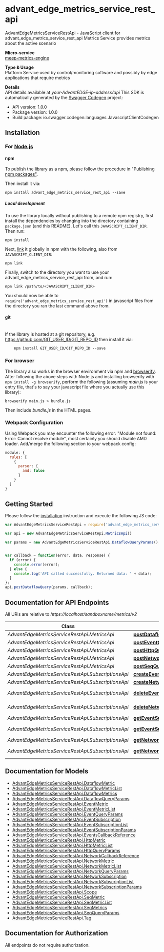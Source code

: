 # advant_edge_metrics_service_rest_api

AdvantEdgeMetricsServiceRestApi - JavaScript client for advant_edge_metrics_service_rest_api
Metrics Service provides metrics about the active scenario <p>**Micro-service**<br>[meep-metrics-engine](https://github.com/InterDigitalInc/AdvantEDGE/tree/master/go-apps/meep-metrics-engine) <p>**Type & Usage**<br>Platform Service used by control/monitoring software and possibly by edge applications that require metrics <p>**Details**<br>API details available at _your-AdvantEDGE-ip-address/api_
This SDK is automatically generated by the [Swagger Codegen](https://github.com/swagger-api/swagger-codegen) project:

- API version: 1.0.0
- Package version: 1.0.0
- Build package: io.swagger.codegen.languages.JavascriptClientCodegen

## Installation

### For [Node.js](https://nodejs.org/)

#### npm

To publish the library as a [npm](https://www.npmjs.com/),
please follow the procedure in ["Publishing npm packages"](https://docs.npmjs.com/getting-started/publishing-npm-packages).

Then install it via:

```shell
npm install advant_edge_metrics_service_rest_api --save
```

##### Local development

To use the library locally without publishing to a remote npm registry, first install the dependencies by changing 
into the directory containing `package.json` (and this README). Let's call this `JAVASCRIPT_CLIENT_DIR`. Then run:

```shell
npm install
```

Next, [link](https://docs.npmjs.com/cli/link) it globally in npm with the following, also from `JAVASCRIPT_CLIENT_DIR`:

```shell
npm link
```

Finally, switch to the directory you want to use your advant_edge_metrics_service_rest_api from, and run:

```shell
npm link /path/to/<JAVASCRIPT_CLIENT_DIR>
```

You should now be able to `require('advant_edge_metrics_service_rest_api')` in javascript files from the directory you ran the last 
command above from.

#### git
#
If the library is hosted at a git repository, e.g.
https://github.com/GIT_USER_ID/GIT_REPO_ID
then install it via:

```shell
    npm install GIT_USER_ID/GIT_REPO_ID --save
```

### For browser

The library also works in the browser environment via npm and [browserify](http://browserify.org/). After following
the above steps with Node.js and installing browserify with `npm install -g browserify`,
perform the following (assuming *main.js* is your entry file, that's to say your javascript file where you actually 
use this library):

```shell
browserify main.js > bundle.js
```

Then include *bundle.js* in the HTML pages.

### Webpack Configuration

Using Webpack you may encounter the following error: "Module not found: Error:
Cannot resolve module", most certainly you should disable AMD loader. Add/merge
the following section to your webpack config:

```javascript
module: {
  rules: [
    {
      parser: {
        amd: false
      }
    }
  ]
}
```

## Getting Started

Please follow the [installation](#installation) instruction and execute the following JS code:

```javascript
var AdvantEdgeMetricsServiceRestApi = require('advant_edge_metrics_service_rest_api');

var api = new AdvantEdgeMetricsServiceRestApi.MetricsApi()

var params = new AdvantEdgeMetricsServiceRestApi.DataflowQueryParams(); // {DataflowQueryParams} Query parameters


var callback = function(error, data, response) {
  if (error) {
    console.error(error);
  } else {
    console.log('API called successfully. Returned data: ' + data);
  }
};
api.postDataflowQuery(params, callback);

```

## Documentation for API Endpoints

All URIs are relative to *https://localhost/sandboxname/metrics/v2*

Class | Method | HTTP request | Description
------------ | ------------- | ------------- | -------------
*AdvantEdgeMetricsServiceRestApi.MetricsApi* | [**postDataflowQuery**](docs/MetricsApi.md#postDataflowQuery) | **POST** /metrics/query/dataflow | 
*AdvantEdgeMetricsServiceRestApi.MetricsApi* | [**postEventQuery**](docs/MetricsApi.md#postEventQuery) | **POST** /metrics/query/event | 
*AdvantEdgeMetricsServiceRestApi.MetricsApi* | [**postHttpQuery**](docs/MetricsApi.md#postHttpQuery) | **POST** /metrics/query/http | 
*AdvantEdgeMetricsServiceRestApi.MetricsApi* | [**postNetworkQuery**](docs/MetricsApi.md#postNetworkQuery) | **POST** /metrics/query/network | 
*AdvantEdgeMetricsServiceRestApi.MetricsApi* | [**postSeqQuery**](docs/MetricsApi.md#postSeqQuery) | **POST** /metrics/query/seq | 
*AdvantEdgeMetricsServiceRestApi.SubscriptionsApi* | [**createEventSubscription**](docs/SubscriptionsApi.md#createEventSubscription) | **POST** /metrics/subscriptions/event | 
*AdvantEdgeMetricsServiceRestApi.SubscriptionsApi* | [**createNetworkSubscription**](docs/SubscriptionsApi.md#createNetworkSubscription) | **POST** /metrics/subscriptions/network | 
*AdvantEdgeMetricsServiceRestApi.SubscriptionsApi* | [**deleteEventSubscriptionById**](docs/SubscriptionsApi.md#deleteEventSubscriptionById) | **DELETE** /metrics/subscriptions/event/{subscriptionId} | 
*AdvantEdgeMetricsServiceRestApi.SubscriptionsApi* | [**deleteNetworkSubscriptionById**](docs/SubscriptionsApi.md#deleteNetworkSubscriptionById) | **DELETE** /metrics/subscriptions/network/{subscriptionId} | 
*AdvantEdgeMetricsServiceRestApi.SubscriptionsApi* | [**getEventSubscription**](docs/SubscriptionsApi.md#getEventSubscription) | **GET** /metrics/subscriptions/event | 
*AdvantEdgeMetricsServiceRestApi.SubscriptionsApi* | [**getEventSubscriptionById**](docs/SubscriptionsApi.md#getEventSubscriptionById) | **GET** /metrics/subscriptions/event/{subscriptionId} | 
*AdvantEdgeMetricsServiceRestApi.SubscriptionsApi* | [**getNetworkSubscription**](docs/SubscriptionsApi.md#getNetworkSubscription) | **GET** /metrics/subscriptions/network | 
*AdvantEdgeMetricsServiceRestApi.SubscriptionsApi* | [**getNetworkSubscriptionById**](docs/SubscriptionsApi.md#getNetworkSubscriptionById) | **GET** /metrics/subscriptions/network/{subscriptionId} | 


## Documentation for Models

 - [AdvantEdgeMetricsServiceRestApi.DataflowMetric](docs/DataflowMetric.md)
 - [AdvantEdgeMetricsServiceRestApi.DataflowMetricList](docs/DataflowMetricList.md)
 - [AdvantEdgeMetricsServiceRestApi.DataflowMetrics](docs/DataflowMetrics.md)
 - [AdvantEdgeMetricsServiceRestApi.DataflowQueryParams](docs/DataflowQueryParams.md)
 - [AdvantEdgeMetricsServiceRestApi.EventMetric](docs/EventMetric.md)
 - [AdvantEdgeMetricsServiceRestApi.EventMetricList](docs/EventMetricList.md)
 - [AdvantEdgeMetricsServiceRestApi.EventQueryParams](docs/EventQueryParams.md)
 - [AdvantEdgeMetricsServiceRestApi.EventSubscription](docs/EventSubscription.md)
 - [AdvantEdgeMetricsServiceRestApi.EventSubscriptionList](docs/EventSubscriptionList.md)
 - [AdvantEdgeMetricsServiceRestApi.EventSubscriptionParams](docs/EventSubscriptionParams.md)
 - [AdvantEdgeMetricsServiceRestApi.EventsCallbackReference](docs/EventsCallbackReference.md)
 - [AdvantEdgeMetricsServiceRestApi.HttpMetric](docs/HttpMetric.md)
 - [AdvantEdgeMetricsServiceRestApi.HttpMetricList](docs/HttpMetricList.md)
 - [AdvantEdgeMetricsServiceRestApi.HttpQueryParams](docs/HttpQueryParams.md)
 - [AdvantEdgeMetricsServiceRestApi.NetworkCallbackReference](docs/NetworkCallbackReference.md)
 - [AdvantEdgeMetricsServiceRestApi.NetworkMetric](docs/NetworkMetric.md)
 - [AdvantEdgeMetricsServiceRestApi.NetworkMetricList](docs/NetworkMetricList.md)
 - [AdvantEdgeMetricsServiceRestApi.NetworkQueryParams](docs/NetworkQueryParams.md)
 - [AdvantEdgeMetricsServiceRestApi.NetworkSubscription](docs/NetworkSubscription.md)
 - [AdvantEdgeMetricsServiceRestApi.NetworkSubscriptionList](docs/NetworkSubscriptionList.md)
 - [AdvantEdgeMetricsServiceRestApi.NetworkSubscriptionParams](docs/NetworkSubscriptionParams.md)
 - [AdvantEdgeMetricsServiceRestApi.Scope](docs/Scope.md)
 - [AdvantEdgeMetricsServiceRestApi.SeqMetric](docs/SeqMetric.md)
 - [AdvantEdgeMetricsServiceRestApi.SeqMetricList](docs/SeqMetricList.md)
 - [AdvantEdgeMetricsServiceRestApi.SeqMetrics](docs/SeqMetrics.md)
 - [AdvantEdgeMetricsServiceRestApi.SeqQueryParams](docs/SeqQueryParams.md)
 - [AdvantEdgeMetricsServiceRestApi.Tag](docs/Tag.md)


## Documentation for Authorization

 All endpoints do not require authorization.

